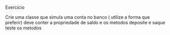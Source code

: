 Exercicio

Crie uma classe que simula uma conta no banco ( utilize a forma que preferir)
deve conter a propriedade de saldo 
e os metodos deposite e saque 
teste os metodos 
